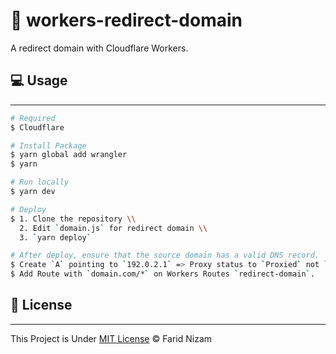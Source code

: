 # 👷 workers-redirect-domain

A redirect domain with Cloudflare Workers.

## 💻 Usage

---

```bash
# Required
$ Cloudflare

# Install Package
$ yarn global add wrangler
$ yarn

# Run locally
$ yarn dev

# Deploy
$ 1. Clone the repository \\
  2. Edit `domain.js` for redirect domain \\
  3. `yarn deploy`

# After deploy, ensure that the source domain has a valid DNS record.
$ Create `A` pointing to `192.0.2.1` => Proxy status to `Proxied` not `DNS only`
$ Add Route with `domain.com/*` on Workers Routes `redirect-domain`.
```

## 📄 License

---

This Project is Under [MIT License](LICENSE) &copy; Farid Nizam
